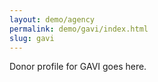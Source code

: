 ```yaml
---
layout: demo/agency
permalink: demo/gavi/index.html
slug: gavi
---
```


Donor profile for GAVI goes here.
